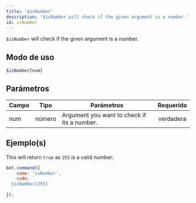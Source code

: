 ```yaml
---
title: '$isNumber'
description: '$isNumber will check if the given argument is a number.'
id: isNumber
---
```


`$isNumber` will check if the given argument is a number.

## Modo de uso

```php
$isNumber[num]
```

## Parámetros

| Campo | Tipo   | Parámetros                                  | Requerido |
| ----- | ------ | ------------------------------------------- |:---------:|
| num   | número | Argument you want to check if its a number. | verdadera |

## Ejemplo(s)

This will return `true` as `255` is a valid number:

```javascript
bot.command({
    name: 'isNumber',
    code: `
  $isNumber[255]
  `
});
```
